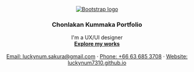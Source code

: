 <p align="center">
  <a href="https://luckynum7310.github.io/cv/">
    <img src="https://i.imgur.com/Epnkb8i.jpg" alt="Bootstrap logo" width="auto" height="auto">
  </a>
</p>

<h3 align="center">Chonlakan Kummaka Portfolio</h3>

<p align="center">
  I'm a UX/UI designer
  <br>
  <a href="https://luckynum7310.github.io/cv/"><strong>Explore my works</strong></a>
  <br>
  <br>
  <a href="mailto:luckynum.sakura@gmail.com">Email: luckynum.sakura@gmail.com</a>
  ·
  <a href="tel:+6636853708">Phone: +66 63 685 3708</a>
  ·
  <a href="https://luckynum7310.github.io/cv/">Website: luckynum7310.github.io</a>
</p>
